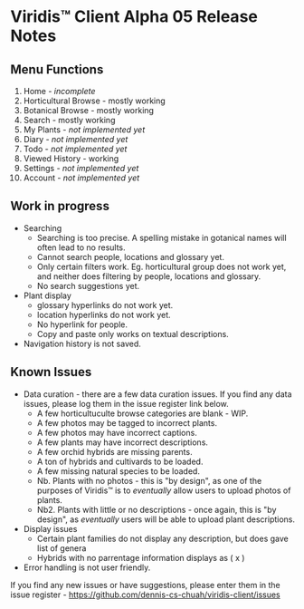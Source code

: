 # Viridis™ Client Alpha 05 Release Notes

Menu Functions
--------------
1. Home - _incomplete_
2. Horticultural Browse - mostly working
3. Botanical Browse - mostly working
4. Search - mostly working
5. My Plants - _not implemented yet_
6. Diary - _not implemented yet_
7. Todo - _not implemented yet_
8. Viewed History - working
9. Settings - _not implemented yet_
10. Account - _not implemented yet_

Work in progress
----------------
- Searching 
  - Searching is too precise. A spelling mistake in gotanical names will often lead to no results.
  - Cannot search people, locations and glossary yet.
  - Only certain filters work. Eg. horticultural group does not work yet, and neither does filtering by people, locations and glossary.
  - No search suggestions yet.
- Plant display 
  - glossary hyperlinks do not work yet.
  - location hyperlinks do not work yet.
  - No hyperlink for people.
  - Copy and paste only works on  textual descriptions.
- Navigation history is not saved. 

Known Issues
------------
- Data curation - there are a few data curation issues. If you find any data issues, please log them in the issue register link below.
  - A few horticultuculte browse categories are blank - WIP.
  - A few photos may be tagged to incorrect plants. 
  - A few photos may have incorrect captions.
  - A few plants may have incorrect descriptions.
  - A few orchid hybrids are missing parents.
  - A ton of hybrids and cultivards to be loaded.
  - A few missing natural species to be loaded.
  - Nb. Plants with no photos - this is "by design", as one of the purposes of Viridis™ is to _eventually_ allow users to upload photos of plants.
  - Nb2. Plants with little or no descriptions - once again, this is "by design", as _eventually_ users will be able to upload plant descriptions.
- Display issues
  - Certain plant families do not display any description, but does gave list of genera
  - Hybrids with no parrentage information displays as ( x )
- Error handling is not user friendly. 

If you find any new issues or have suggestions, please enter them in the issue register - https://github.com/dennis-cs-chuah/viridis-client/issues
